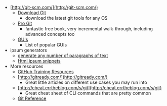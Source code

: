 - [http://git-scm.com/](http://git-scm.com/)
	- [Download Git](http://git-scm.com/downloads)
		- download the latest git tools for any OS 
	- [Pro Git](http://git-scm.com/book)
		- fantastic free book, very incremental walk-through, including advanced concepts too
	- [GUIs](http://git-scm.com/downloads/guis)
		- List of popular GUIs 
- ipsum generators
	- [generate any number of paragraphs of text](http://www.lipsum.com/feed/html)
	- [Html ipsum snippets](http://html-ipsum.com/)
- More resources
	- [GitHub Training Resources](http://training.github.com/resources/videos/)
	- [http://gitready.com/](http://gitready.com/)
		- Great little articles on different use cases you may run into
	- [http://cheat.errtheblog.com/s/git](http://cheat.errtheblog.com/s/git)
		- Great cheat sheet of CLI commands that are pretty common
	- [Git Reference](http://gitref.org)